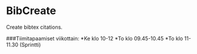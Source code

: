 # BibCreate
Create bibtex citations.

###Tiimitapaamiset viikottain: 
*Ke klo 10-12
*To klo 09.45-10.45
*To klo 11-11.30 (Sprintti)
